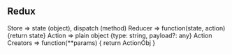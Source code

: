 ## Redux
Store => state (object), dispatch (method)
Reducer => function(state, action) {return state}
Action => plain object {type: string, payload?: any}
Action Creators => function(**params) { return ActionObj }
